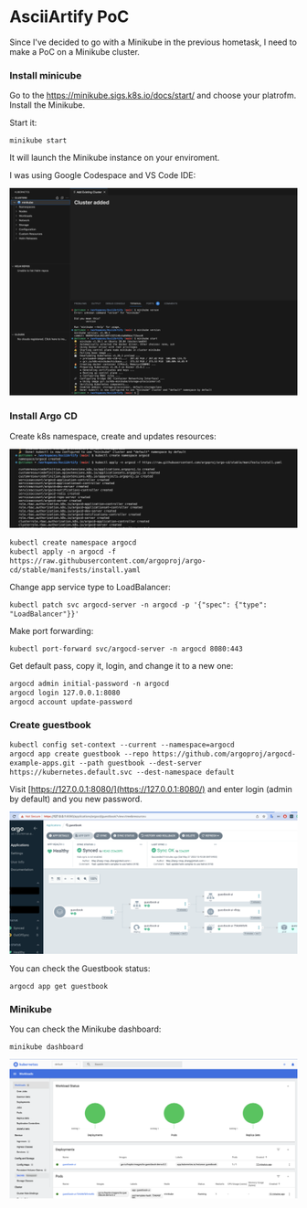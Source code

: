 # AsciiArtify PoC

Since I've decided to go with a Minikube in the previous hometask, I need to make a PoC on a Minikube cluster.

### Install minicube

Go to the https://minikube.sigs.k8s.io/docs/start/ and choose your platrofm. Install the Minikube.

Start it:

```
minikube start
```

It will launch the Minikube instance on your enviroment.

I was using Google Codespace and VS Code IDE:

![minikube-1](https://github.com/ottomen/AsciiArtify/blob/main/doc/images/minikube-1.png?raw=true)

### Install Argo CD

Create k8s namespace, create and updates resources:

![argocd-1](https://github.com/ottomen/AsciiArtify/blob/main/doc/images/argocd-1.png?raw=true)

```
kubectl create namespace argocd
kubectl apply -n argocd -f https://raw.githubusercontent.com/argoproj/argo-cd/stable/manifests/install.yaml
```

Change app service type to LoadBalancer:

```
kubectl patch svc argocd-server -n argocd -p '{"spec": {"type": "LoadBalancer"}}'
```

Make port forwarding:

```
kubectl port-forward svc/argocd-server -n argocd 8080:443
```

Get default pass, copy it, login, and change it to a new one:

```
argocd admin initial-password -n argocd
argocd login 127.0.0.1:8080
argocd account update-password
```

### Create guestbook

```
kubectl config set-context --current --namespace=argocd
argocd app create guestbook --repo https://github.com/argoproj/argocd-example-apps.git --path guestbook --dest-server https://kubernetes.default.svc --dest-namespace default
```

Visit [https://127.0.0.1:8080/](https://127.0.0.1:8080/) and enter login (admin by default) and you new password.

![argocd-2](https://github.com/ottomen/AsciiArtify/blob/main/doc/images/argocd-2.png?raw=true)

You can check the Guestbook status:

```
argocd app get guestbook
```

### Minikube

You can check the Minikube dashboard:

```
minikube dashboard
```

![minikube-2](https://github.com/ottomen/AsciiArtify/blob/main/doc/images/minikube-2.png?raw=true)
